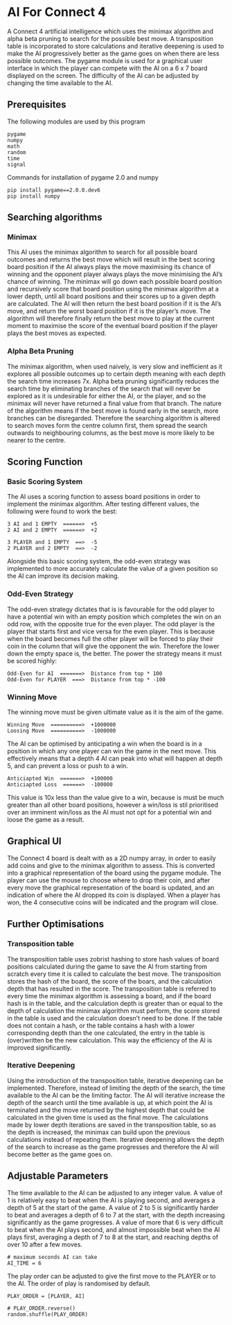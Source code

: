 # AI For Connect 4
A Connect 4 artificial intelligence which uses the minimax algorithm and alpha beta pruning to search for the possible best move. A transposition table is incorporated to store calculations and iterative deepening is used to make the AI progressively better as the game goes on when there are less possible outcomes. The pygame module is used for a graphical user interface in which the player can compete with the AI on a 6 x 7 board displayed on the screen. The difficulty of the AI can be adjusted by changing the time available to the AI.

## Prerequisites

The following modules are used by this program
```
pygame
numpy
math
random
time
signal
```
Commands for installation of pygame 2.0 and numpy
```
pip install pygame==2.0.0.dev6
pip install numpy
```


## Searching algorithms

### Minimax

This AI uses the minimax algorithm to search for all possible board outcomes and returns the best move which will result in the best scoring board position if the AI always plays the move maximising its chance of winning and the opponent player always plays the move minimising the AI’s chance of winning. The minimax will go down each possible board position and recursively score that board position using the minimax algorithm at a lower depth, until all board positions and their scores up to a given depth are calculated. The AI will then return the best board position if it is the AI’s move, and return the worst board position if it is the player’s move. The algorithm will therefore finally return the best move to play at the current moment to maximise the score of the eventual board position if the player plays the best moves as expected.

### Alpha Beta Pruning

The minimax algorithm, when used naively, is very slow and inefficient as it explores all possible outcomes up to certain depth meaning with each depth the search time increases 7x. Alpha beta pruning significantly reduces the search time by eliminating branches of the search that will never be explored as it is undesirable for either the AI, or the player, and so the minimax will never have returned a final value from that branch. The nature of the algorithm means if the best move is found early in the search, more branches can be disregarded. Therefore the searching algorithm is altered to search moves form the centre column first, them spread the search outwards to neighbouring columns, as the best move is more likely to be nearer to the centre.

## Scoring Function

### Basic Scoring System

The AI uses a scoring function to assess board positions in order to implement the minimax algorithm. After testing different values, the following were found to work the best:
```
3 AI and 1 EMPTY  ======>  +5
2 AI and 2 EMPTY  ======>  +2

3 PLAYER and 1 EMPTY  ==>  -5
2 PLAYER and 2 EMPTY  ==>  -2
```
Alongside this basic scoring system, the odd-even strategy was implemented to more accurately calculate the value of a given position so the AI can improve its decision making.

### Odd-Even Strategy

The odd-even strategy dictates that is is favourable for the odd player to have a potential win with an empty position which completes the win on an odd row, with the opposite true for the even player. The odd player is the player that starts first and vice versa for the even player. This is because when the board becomes full the other player will be forced to play their coin in the column that will give the opponent the win. Therefore the lower down the empty space is, the better. The power the strategy means it must be scored highly:
```
Odd-Even for AI  =======>  Distance from top * 100
Odd-Even for PLAYER  ===>  Distance from top * -100
```

### Winning Move

The winning move must be given ultimate value as it is the aim of the game.
```
Winning Move  ==========>  +1000000
Loosing Move  ==========>  -1000000
```

The AI can be optimised by anticipating a win when the board is in a position in which any one player can win the game in the next move. This effectively means that a depth 4 AI can peak into what will happen at depth 5, and can prevent a loss or push to a win.
```
Anticiapted Win  =======>  +100000
Anticiapted Loss  ======>  -100000
```
This value is 10x less than the value give to a win, because is must be much greater than all other board positions, however a win/loss is stil prioritised over an imminent win/loss as the AI must not opt for a potential win and loose the game as a result.

## Graphical UI

The Connect 4 board is dealt with as a 2D numpy array, in order to easily add coins and give to the minimax algorithm to assess. This is converted into a graphical representation of the board using the pygame module. The player can use the mouse to choose where to drop their coin, and after every move the graphical representation of the board is updated, and an indication of where the AI dropped its coin is displayed. When a player has won, the 4 consecutive coins will be indicated and the program will close.

## Further Optimisations

### Transposition table

The transposition table uses zobrist hashing to store hash values of board positions calculated during the game to save the AI from starting from scratch every time it is called to calculate the best move. The transposition stores the hash of the board, the score of the boars, and the calculation depth that has resulted in the score. The transposition table is referred to every time the minimax algorithm is assessing a board, and if the board hash is in the table, and the calculation depth is greater than or equal to the depth of calculation the minimax algorithm must perform, the score stored in the table is used and the calculation doesn’t need to be done. If the table does not contain a hash, or the table contains a hash with a lower corresponding depth than the one calculated, the entry in the table is (over)written be the new calculation. This way the efficiency of the AI is improved significantly.

### Iterative Deepening

Using the introduction of the transposition table, iterative deepening can be implemented. Therefore, instead of limiting the depth of the search, the time available to the AI can be the limiting factor. The AI will iterative increase the depth of the search until the time available is up, at which point the AI is terminated and the move returned by the highest depth that could be calculated in the given time is used as the final move. The calculations made by lower depth iterations are saved in the transposition table, so as the depth is increased, the minimax can build upon the previous calculations instead of repeating them. Iterative deepening allows the depth of the search to increase as the game progresses and therefore the AI will become better as the game goes on.

## Adjustable Parameters

The time available to the AI can be adjusted to any integer value. A value of 1 is relatively easy to beat when the AI is playing second, and averages a depth of 5 at the start of the game. A value of 2 to 5 is significantly harder to beat and averages a depth of 6 to 7 at the start, with the depth increasing significantly as the game progresses. A value of more that 6 is very difficult to beat when the AI plays second, and almost impossible beat when the AI plays first, averaging a depth of 7 to 8 at the start, and reaching depths of over 10 after a few moves.
```
# maximum seconds AI can take
AI_TIME = 6
```

The play order can be adjusted to give the first move to the PLAYER or to the AI. The order of play is randomised by default.
```
PLAY_ORDER = [PLAYER, AI]

# PLAY_ORDER.reverse()
random.shuffle(PLAY_ORDER)
```

